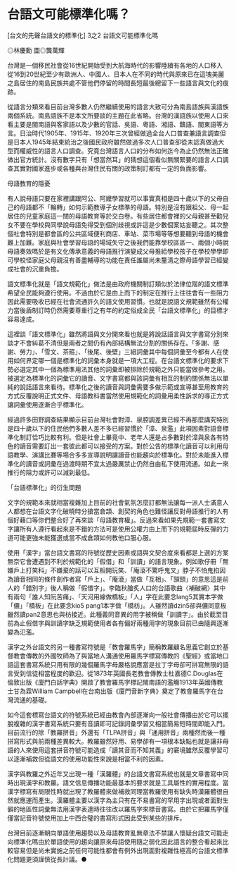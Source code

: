# 台語文可能標準化嗎？

[台文的先聲台語文的標準化] 3之2 台語文可能標準化嗎
 
◎林慶勳 圖◎龔萬輝
 
台灣是一個移民社會從16世紀開始受到大航海時代的影響陸續有各地的人口移入從16到20世紀至少有歐洲人、中國人、日本人在不同的時代與原來已在這塊美麗之島居住的南島民族共處不管他們停留的時間長短最後總留下一些語言與文化的痕跡。
 
從語言分類來看目前台灣多數人仍然繼續使用的語言大致可分為南島語族與漢語族兩個系統。南島語族不是本文所要談的主題在此省略。台灣的漢語族以使用人口來看主要是閩南語與客家語以及少數的官話、吳語、粵語、湘語、贛語、閩東語等方言。日治時代1905年、1915年、1920年三次曾經做過全台人口普查兼語言調查但是日本人1945年結束統治之後國民政府雖然做過多次人口普查卻從未認真做過大型而權威性的語言人口調查。究竟台灣語言人口的分布如何迄今為止仍然無法正確做出官方統計。沒有數字只有「想當然耳」的猜想這個看似無關緊要的語言人口調查其實對國家進步或各種與台灣住民有關的政策制訂都有一定的負面影響。
 
母語教育的隱憂
 
有人說母語只要在家裡講跟阿公、阿嬤學習就可以事實真相是四十歲以下的父母自己的母語都不「輪轉」如何示範教導子女標準的母語。特別是沒有跟祖父、母一起居住的兒童家庭這一關的母語教育等於交白卷。有些居住都會裡的父母親甚至勸兒女不要在學校與同學說母語免得受到個別歧視或許這是少數個案姑妄聽之。其次整個社會特別是都會區的公共區域便利商店、車站、菜市場等等想要聽到母語的機會難上加難。家庭與社會學習母語的場域失守之後我們能靠學校區區一、兩個小時說母語奏效嗎於是有文化傳承意義的母語推行演變成父母推給學校孩子在學校學學即可學校怪家庭父母親沒有善盡輔導的功能在責任誰屬尚未釐清之際母語學習已經變成社會的沉重負擔。
 
語文標準化就是「語文規範化」做法是由政府機關制訂類似於法律位階的語文標準希望全民能夠遵行使用。不過由於它是由上而下的制定在推行上往往會有一些阻力因此需要吸收已經在社會流通許久的語文使用習慣。也就是說語文規範雖然有公權力當後盾制訂時仍然需要尊重行之有年的約定俗成全民「台語文標準化」的目標才容易達成。
 
這裡談「語文標準化」雖然將語與文分開來看也就是將說話語言與文字書寫分別來談才不會糾葛不清但是兩者之間仍有內部結構無法分割的關係存在。「多謝、感謝、勞力」、「雪文、茶箍」、「後尾、後壁」三組詞彙其中每個詞彙至今都有人在使用如何界定哪一個是標準化的詞彙本身就是一項大工程。在台語文標準化的要求下勢必選定其中一個為標準用法其他的詞彙即被排除於規範之外只能當做參考之用。被選定為標準化的詞彙它的讀音、文字書寫都與該詞彙有相互的制約關係無法以單純的說話語言來看待。標準化之後的讀音與詞彙需要多做示範或宣導甚至用教育的方式反覆說明正式文件、母語教科書當然使用規範化的詞彙用柔性訴求的導正方式讓詞彙使用逐漸合乎標準化。
 
經過許多田野調查結果顯示目前台灣社會對漳、泉腔調差異已經不再那麼講究特別是四十歲以下的住民他們多數人差不多已經習慣於「漳、泉濫」此項因素對語音標準化制訂恰巧比較有利。但是社會上畢竟中、老年人還是占多數對於漳與泉各有特色的讀音需要訂出一套彼此都可以接受的方案。對於公告的標準化讀音可以利用母語教學、演講比賽等場合多多宣導說明讓讀音也能趨向於標準化。對於未能進入標準化的讀音或詞彙在過渡時期不宜太過嚴厲禁止仍然自由私下使用流通。如此一來推行的阻力或許可以減到最低。
 
「台語標準化」的衍生問題
 
文字的規範本來就相當複雜加上目前的社會氣氛怎麼訂都無法讓每一派人士滿意人人都想在台語文字化破曉時分搶當倉頡、創契的角色也難怪讓反對母語推行的人有個好藉口等你們整合好了再來談「母語教育權」。反過來看如果先規範一套書寫文字讓所有人遵行看起來是不錯的方法可是使用公權力由上而下的規範屆時反彈的力道可能更強未能獲選或當不成倉頡如何教他口服心服。
 
使用「漢字」當台語文書寫的符號從歷史因素或語與文契合度來看都是上選的方案無奈它會遭遇到不利於規範化的「假借」和「訓讀」的語言現象。例如歌仔冊「無嫌戶上打笑科」不嫌棄的話可以互相開玩笑、「庵滾不驚呼鬼叉」脖子不怕鬼掐因為讀音相同的條件創作者寫「戶上」、「庵滾」當做「互相」、「頷頸」的意思這是前人的「錯別字」後人稱做「假借字」。李臨秋膾炙人口的台語歌曲〈補破網〉其中有兩句「誰人知阮苦痛」、「天河用線做橋板」「人」字在此要念lang5其實本字做「儂」「橋板」在此要念kio5 pang1本字做「橋枋」。人雖然讀dzin5卻與儂同意板雖然讀pan2意思也與枋接近。此種義同音異的用字被稱做「訓讀字」。由於截至目前為止假借字與訓讀字缺乏規範使用者各有偏好兩種用字的現象目前已由隨興逐漸變為氾濫。
 
漢字之外台語文的另一種書寫符號是「教會羅馬字」簡稱教羅顧名思義它創立於基督教會傳教的外國牧師為了與當地人溝通使用羅馬字標寫傳教的《聖經》或當地口語這套書寫系統只用有限的幾個羅馬字母嚴格說應當是拉丁字母卻可拼寫無限的語言受到信徒相當程度的歡迎。從1873年英國長老教會傳教士杜嘉德C.Douglas在倫敦出版《廈門白話字典》開啟了教會羅馬字標記閩南語的濫觴1913年英國傳教士甘為霖William Campbell在台南出版《廈門音新字典》奠定了教會羅馬字在台灣流通的基礎。
 
如今這套標寫台語文的符號系統已經由教會內部逐漸向一般社會傳播由於它可以擺脫複雜的漢字書寫系統只要有音讀即可記錄詞彙學習又相當簡易短時間即能入門。目前流行的除「教羅拼音」外還有「TLPA拼音」與「通用拼音」兩種然而後一種拼寫形式與前兩種差異較大。教羅雖然好用、易學卻有一項根本缺點也就是讓非母語的人來使用這套拼音符號可能造成「讀其音而不知其義」的窘境雖然反覆學習可以逐漸補救但從語文的使用功能性來說是相當不利的因素。
 
漢字與教羅之外近年又出現一種「漢羅體」的台語文書寫系統也就是文章書寫中同時出現漢字和教羅。語文信息傳播功能最基本的要求就是工具屬性的實用程度。當漢字標寫有局限性時就出現了教羅體來做補救同理當教羅使用有缺失時漢羅體很自然就應運而產生。漢羅體主要以漢字為主只有在不易書寫的罕用字出現或者面對生僻的地區性詞彙無法用漢字表達時往往改以羅馬字來標音書寫。由於它把羅馬字僅僅當記音符號使用加上中西合璧的書寫形式因此受到某些的排斥。
 
台灣目前逐漸朝向單語使用趨勢以及母語教育亂無章法不禁讓人懷疑台語文可能走向標準化嗎由於單語使用的趨向讓原來母語使用隨之弱化因此語言的整合看起來比較容易但是尚未實施之前任何可能性都會有例外出現面對複雜性極高的台語文標準化問題更須謹慎從長計議。●
